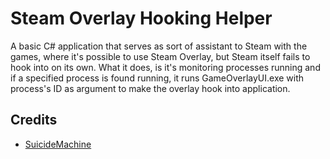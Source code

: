 ﻿Steam Overlay Hooking Helper
=====================
A basic C# application that serves as sort of assistant to Steam with the games, where it's possible to use Steam Overlay, but Steam itself fails to hook into on its own.
What it does, is it's monitoring processes running and if a specified process is found running, it runs GameOverlayUI.exe with process's ID as argument to make the overlay hook into application.

Credits
-------
  * [SuicideMachine](http://twitch.tv/suicidemachine)